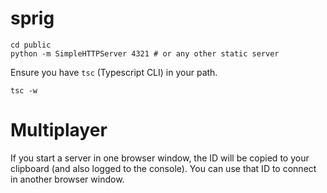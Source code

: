 # sprig

```
cd public
python -m SimpleHTTPServer 4321 # or any other static server
```

Ensure you have `tsc` (Typescript CLI) in your path.
```
tsc -w
```

# Multiplayer
If you start a server in one browser window, the ID will be copied to your
clipboard (and also logged to the console). You can use that ID to connect in
another browser window.

